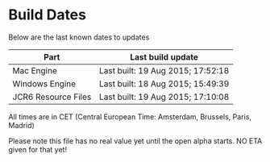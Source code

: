 # Build Dates

Below are the last known dates to updates

Part | Last build update
-----|-----
Mac Engine | Last built: 19 Aug 2015; 17:52:18
Windows Engine | Last built: 18 Aug 2015; 15:49:39
JCR6 Resource Files | Last built: 19 Aug 2015; 17:10:08
All times are in CET (Central European Time: Amsterdam, Brussels, Paris, Madrid)


Please note this file has no real value yet until the open alpha starts. NO ETA given for that yet!
